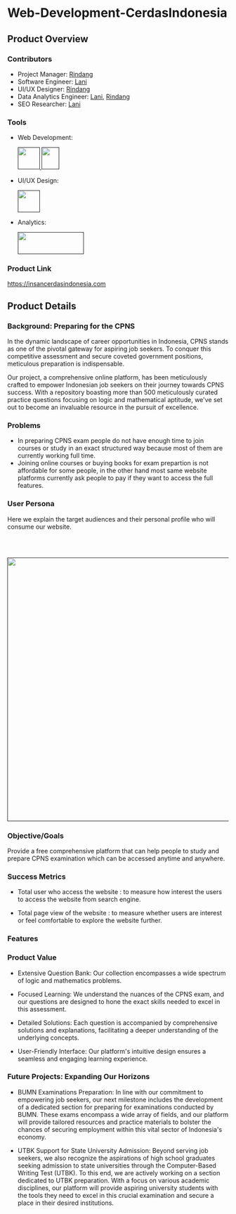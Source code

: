 # Web-Development-CerdasIndonesia

<h2>Product Overview</h2>
<h3>Contributors</h3>

 - Project Manager: [Rindang](https://github.com/rindangchi)
 - Software Engineer: [Lani](https://github.com/arrlanyhars)
 - UI/UX Designer: [Rindang](https://github.com/rindangchi)
 - Data Analytics Engineer: [Lani](https://github.com/arrlanyhars), [Rindang](https://github.com/rindangchi)
 - SEO Researcher: [Lani](https://github.com/arrlanyhars)

<h3>Tools</h3>

 - Web Development:

   <a href="" target="" rel=""> <img src="https://s.w.org/style/images/about/WordPress-logotype-wmark.png" alt="" width="50" height="50"/> </a> <a href="" target="" rel=""> <img src="https://upload.wikimedia.org/wikipedia/commons/thumb/d/d5/CSS3_logo_and_wordmark.svg/1200px-CSS3_logo_and_wordmark.svg.png" alt="" width="40" height="50"/> </a>
   
 - UI/UX Design:
   
   <a href="" target="" rel=""> <img src="https://cdn2.downdetector.com/static/uploads/logo/figma2.png" alt="" width="50" height="50"/> </a>
   
 - Analytics:

   <a href="" target="" rel=""> <img src="https://upload.wikimedia.org/wikipedia/commons/thumb/8/89/Logo_Google_Analytics.svg/1200px-Logo_Google_Analytics.svg.png" alt="" width="150" height="50"/> </a>

<h3>Product Link</h3>

https://insancerdasindonesia.com

<h2>Product Details</h2>
<h3>Background: Preparing for the CPNS</h3>
In the dynamic landscape of career opportunities in Indonesia, CPNS stands as one of the pivotal gateway for aspiring job seekers. To conquer this competitive assessment and secure coveted government positions, meticulous preparation is indispensable.

Our project, a comprehensive online platform, has been meticulously crafted to empower Indonesian job seekers on their journey towards CPNS success. With a repository boasting more than 500 meticulously curated practice questions focusing on logic and mathematical aptitude, we've set out to become an invaluable resource in the pursuit of excellence.

<h3>Problems</h3>

- In preparing CPNS exam people do not have enough time to join courses or study in an exact structured way because most of them are currently working full time.
- Joining online courses or buying books for exam prepartion is not affordable for some people, in the other hand most same website platforms currently ask people to pay if they want to access the full features.
  
<h3>User Persona</h3>

Here we explain the target audiences and their personal profile who will consume our website.

<br></br>

  <a href="" target="" rel=""> <img src="https://github.com/arrlanyhars/Web-Development-CerdasIndonesia/assets/10241058/6beb44c5-7daf-4c22-a42d-7c686e1e76dc" alt="" width="600" height="600"/> </a>

<h3>Objective/Goals</h3>

Provide a free comprehensive platform that can help people to study and prepare CPNS examination which can be accessed anytime and anywhere.


<h3>Success Metrics</h3>

 - Total user who access the website : to measure how interest the users to access the website from search engine. 
   
 - Total page view of the website : to measure whether users are interest or feel comfortable to explore the website further.

<h3>Features</h3>




<h3>Product Value</h3>

 - Extensive Question Bank: Our collection encompasses a wide spectrum of logic and mathematics problems.
   
 - Focused Learning: We understand the nuances of the CPNS exam, and our questions are designed to hone the exact skills needed to excel in this assessment.
   
 - Detailed Solutions: Each question is accompanied by comprehensive solutions and explanations, facilitating a deeper understanding of the underlying concepts.
   
 - User-Friendly Interface: Our platform's intuitive design ensures a seamless and engaging learning experience.

<h3>Future Projects: Expanding Our Horizons</h3>

 - BUMN Examinations Preparation: In line with our commitment to empowering job seekers, our next milestone includes the development of a dedicated section for preparing for examinations conducted by BUMN. These exams encompass a wide array of fields, and our platform will provide tailored resources and practice materials to bolster the chances of securing employment within this vital sector of Indonesia's economy.
 
 - UTBK Support for State University Admission: Beyond serving job seekers, we also recognize the aspirations of high school graduates seeking admission to state universities through the Computer-Based Writing Test (UTBK). To this end, we are actively working on a section dedicated to UTBK preparation. With a focus on various academic disciplines, our platform will provide aspiring university students with the tools they need to excel in this crucial examination and secure a place in their desired institutions.
